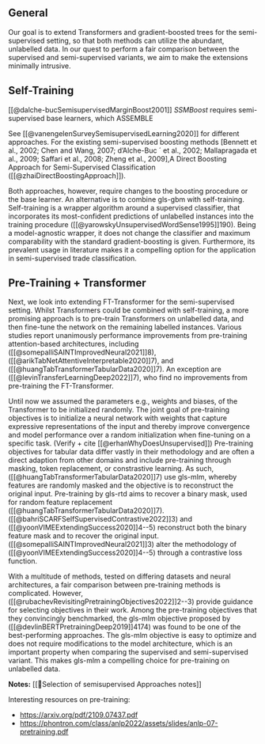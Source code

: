 ## General
Our goal is to extend Transformers and gradient-boosted trees for the semi-supervised setting, so that both methods can utilize the abundant, unlabelled data.
In our quest to perform a fair comparison between the supervised and semi-supervised variants, we aim to make the extensions minimally intrusive.

## Self-Training

[[@dalche-bucSemisupervisedMarginBoost2001]]
*SSMBoost* requires semi-supervised base learners, which 
ASSEMBLE 

See [[@vanengelenSurveySemisupervisedLearning2020]] for different approaches.
For the existing semi-supervised boosting methods [Bennett et al., 2002; Chen and Wang, 2007; d’Alche-Buc ´ et al., 2002; Mallapragada et al., 2009; Saffari et al., 2008; Zheng et al., 2009],A Direct Boosting Approach for Semi-Supervised Classification ([[@zhaiDirectBoostingApproach]]).

Both approaches, however, require changes to the boosting procedure or the base learner. An alternative is to combine gls-gbm with self-training. Self-training is a wrapper algorithm around a supervised classifier, that incorporates its most-confident predictions of unlabelled instances into the training procedure ([[@yarowskyUnsupervisedWordSense1995]]190). Being a model-agnostic wrapper, it does not change the classifier and maximum comparability with the standard gradient-boosting is given. Furthermore, its prevalent usage in literature makes it a compelling option for the application in semi-supervised trade classification.

## Pre-Training + Transformer
Next, we look into extending FT-Transformer for the semi-supervised setting. Whilst Transformers could be combined with self-training, a more promising approach is to pre-train Transformers on unlabelled data, and then fine-tune the network on the remaining labelled instances. Various studies report unanimously performance improvements from pre-training attention-based architectures, including ([[@somepalliSAINTImprovedNeural2021]]8), ([[@arikTabNetAttentiveInterpretable2020]]7), and ([[@huangTabTransformerTabularData2020]]7). An exception are ([[@levinTransferLearningDeep2022]]7), who find no improvements from pre-training the FT-Transformer.

Until now we assumed the parameters e.g., weights and biases, of the Transformer to be initialized randomly. The joint goal of pre-training objectives is to initialize a neural network with weights that capture expressive representations of the input and thereby improve convergence and model performance over a random initialization when fine-tuning on a specific task. (Verify + cite [[@erhanWhyDoesUnsupervised]]) Pre-training objectives for tabular data differ vastly in their methodology and are often a direct adaption from other domains and include pre-training through masking, token replacement, or constrastive learning. As such, ([[@huangTabTransformerTabularData2020]]7) use gls-mlm, whereby features are randomly masked and the objective is to reconstruct the original input. Pre-training by gls-rtd aims to recover a binary mask, used for random feature replacement ([[@huangTabTransformerTabularData2020]]7). ([[@bahriSCARFSelfSupervisedContrastive2022]]3) and ([[@yoonVIMEExtendingSuccess2020]]4--5) reconstruct both the binary feature mask and to recover the original input. ([[@somepalliSAINTImprovedNeural2021]]3) alter the methodology of ([[@yoonVIMEExtendingSuccess2020]]4--5) through a contrastive loss function.  

With a multitude of methods, tested on differing datasets and neural architectures, a fair comparison between pre-training methods is complicated.  However, ([[@rubachevRevisitingPretrainingObjectives2022]]2--3) provide guidance for selecting objectives in their work. Among the pre-training objectives that they convincingly benchmarked, the gls-mlm objective proposed by ([[@devlinBERTPretrainingDeep2019]]4174) was found to be one of the best-performing approaches. The gls-mlm objective is easy to optimize and does not require modifications to the model architecture, which is an important property when comparing the supervised and semi-supervised variant. This makes gls-mlm a compelling choice for pre-training on unlabelled data.

**Notes:**
[[🍪Selection of semisupervised Approaches notes]]

Interesting resources on pre-training:
- https://arxiv.org/pdf/2109.07437.pdf
- https://phontron.com/class/anlp2022/assets/slides/anlp-07-pretraining.pdf